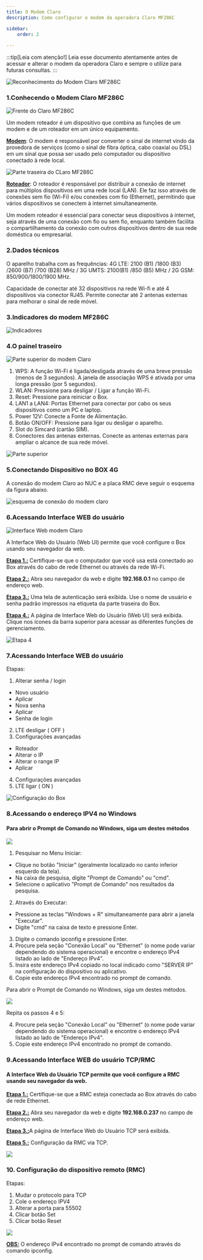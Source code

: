 ```yaml
---
title: O Modem Claro    
description: Como configurar o modem da operadora Claro MF286C

sidebar:
    order: 2
 
---
```


[comment]: <> (Documentação online para o treinamento Eletromidia - Documentação de configuração do modem Vivo criado por Thiago Ferreira)
[comment]: <> (Criado por Alexandre de Abreu - alexandre.abreu@eletromidia.com.br)
[comment]: <> (Data : 17/06/2024)

:::tip[Leia com atenção!]
Leia esse documento atentamente antes de acessar e alterar o modem da operadora Claro e sempre o utilize para futuras consultas.
:::

![Reconhecimento do Modem Claro MF286C](https://i.imgur.com/eWIdinA.png)
 
### 1.Conhecendo o Modem Claro MF286C

![Frente do Claro MF286C](https://i.imgur.com/UrYucqw.png)

Um modem roteador é um dispositivo que combina as funções de um modem e de um roteador em um único equipamento.

<b><u>Modem</b></u>: O modem é responsável por converter o sinal de internet vindo da provedora de serviços (como o sinal de fibra óptica, cabo coaxial ou DSL) em um sinal que possa ser usado pelo computador ou dispositivo conectado à rede local.

![Parte traseira do CLaro MF286C](https://i.imgur.com/BRWVCXS.png)

<b><u>Roteador</b></u>: O roteador é responsável por distribuir a conexão de internet para múltiplos dispositivos em uma rede local (LAN). Ele faz isso através de conexões sem fio (Wi-Fi) e/ou conexões com fio (Ethernet), permitindo que vários dispositivos se conectem à internet simultaneamente.

Um modem roteador é essencial para conectar seus dispositivos à internet, seja através de uma conexão com fio ou sem fio, enquanto também facilita o compartilhamento da conexão com outros dispositivos dentro de sua rede doméstica ou empresarial.
 
### 2.Dados técnicos

O aparelho trabalha com as frequências: 4G LTE: 2100 (B1) /1800 (B3) /2600 (B7) /700 (B28) MHz / 3G UMTS: 2100(B1) /850 (B5) MHz / 2G GSM: 850/900/1800/1900 MHz.

Capacidade de conectar até 32 dispositivos na rede Wi-fi e até 4 dispositivos via conector RJ45. Permite conectar até 2 antenas externas para melhorar o sinal de rede móvel.

### 3.Indicadores do modem MF286C

![Indicadores](https://i.imgur.com/2cd7IkA.png)


### 4.O painel traseiro

![Parte superior do modem Claro](https://i.imgur.com/o78vLA1.jpeg)

1. WPS: A função Wi-Fi é ligada/desligada através de uma breve pressão (menos de 3 segundos). A janela de associação WPS é ativada por uma longa pressão (por 5 segundos).
2. WLAN: Pressione para desligar / Ligar a função Wi-Fi.
3. Reset: Pressione para reiniciar o Box.
4. LAN1 a LAN4: Portas Ethernet para conectar por cabo os seus dispositivos como um PC e laptop.
5. Power 12V: Conecte a Fonte de Alimentação.
6. Botão ON/OFF: Pressione para ligar ou desligar o aparelho.
7. Slot do Simcard (cartão SIM).
8. Conectores das antenas externas. Conecte as antenas externas para ampliar o alcance de sua rede móvel.

![Parte superior](https://i.imgur.com/pY5BNZJ.jpeg)

### 5.Conectando Dispositivo no BOX 4G

A conexão do modem Claro ao NUC e a placa RMC deve seguir o esquema da figura abaixo.

![esquema de conexão do modem claro](https://i.imgur.com/3sjz3b7.png)


### 6.Acessando Interface WEB do usuário 

![Interface Web modem Claro](https://i.imgur.com/6TEhvM2.jpeg)

A Interface Web do Usuário (Web UI) permite que você configure o Box usando seu navegador da
web.

<b><u>Etapa 1.:</b></u> Certifique-se que o computador que você usa está conectado ao
Box através do cabo de rede Ethernet ou através da rede Wi-Fi.

<b><u>Etapa 2.:</b></u> Abra seu navegador da web e digite <b>192.168.0.1</b> no campo de
endereço web.

<b><u>Etapa 3.:</b></u> Uma tela de autenticação será exibida. Use o nome de usuário e
senha padrão impressos na etiqueta da parte traseira do Box.

<b><u>Etapa 4.:</b></u> A página de Interface Web do Usuário (Web UI) será exibida. Clique
nos ícones da barra superior para acessar as diferentes funções de
gerenciamento.

![Etapa 4](https://i.imgur.com/TmylwPK.jpeg)

### 7.Acessando Interface WEB do usuário 

Etapas:
1. Alterar senha / login
- Novo usuário
- Aplicar
- Nova senha
- Aplicar
- Senha de login
2. LTE desligar ( OFF )
3. Configurações avançadas
- Roteador
- Alterar o IP
- Alterar o range IP
- Aplicar
4. Configurações avançadas
5. LTE ligar ( ON )

![Configuração do Box](https://i.imgur.com/A5Chj3g.jpeg)


### 8.Acessando o endereço IPV4 no Windows

#### Para abrir o Prompt de Comando no Windows, siga um destes métodos

![](https://i.imgur.com/eSa1OEy.jpeg)

1. Pesquisar no Menu Iniciar:
 - Clique no botão "Iniciar" (geralmente localizado no canto inferior esquerdo da tela).
 - Na caixa de pesquisa, digite "Prompt de Comando" ou "cmd".
 - Selecione o aplicativo "Prompt de Comando" nos resultados da pesquisa.
2. Através do Executar:
 - Pressione as teclas "Windows + R" simultaneamente para abrir a janela "Executar".
 - Digite "cmd" na caixa de texto e pressione Enter.
3. Digite o comando ipconfig e pressione Enter.
4. Procure pela seção "Conexão Local" ou "Ethernet" (o nome pode variar dependendo do
sistema operacional) e encontre o endereço IPv4 listado ao lado de "Endereço IPv4".
5. Insira este endereço IPv4 copiado no local indicado como "SERVER IP" na configuração do
dispositivo ou aplicativo.
6. Copie este endereço IPv4 encontrado no prompt de comando.

Para abrir o Prompt de Comando no Windows, siga um destes métodos.

![](https://i.imgur.com/Y3pGasB.jpeg)

Repita os passos 4 e 5:

4. Procure pela seção "Conexão Local" ou "Ethernet" (o nome pode variar dependendo do
sistema operacional) e encontre o endereço IPv4 listado ao lado de "Endereço IPv4".
5. Copie este endereço IPv4 encontrado no prompt de comando.

### 9.Acessando Interface WEB do usuário TCP/RMC

#### A Interface Web do Usuário TCP permite que você configure a RMC usando seu navegador da web.
 


<b><u>Etapa 1.:</b></u> Certifique-se que a RMC esteja conectada ao Box através do cabo
de rede Ethernet.

<b><u>Etapa 2.:</b></u> Abra seu navegador da web e digite <b>192.168.0.237</b> no campo de
endereço web.

<b><u>Etapa 3.:</b></u>A página de Interface Web do Usuário TCP será exibida.

<b><u>Etapa 5.:</b></u> Configuração da RMC via TCP.

![](https://i.imgur.com/xkOSsgH.jpeg)

### 10. Configuração do dispositivo remoto (RMC)

Etapas:
1. Mudar o protocolo para TCP
2. Cole o endereço IPV4
3. Alterar a porta para 55502
4. Clicar botão Set
5. Clicar botão Reset

![](https://i.imgur.com/Awd0R77.jpeg)

<b><u>OBS:</u></b> O endereço IPv4 encontrado no
prompt de comando através do comando
ipconfig.